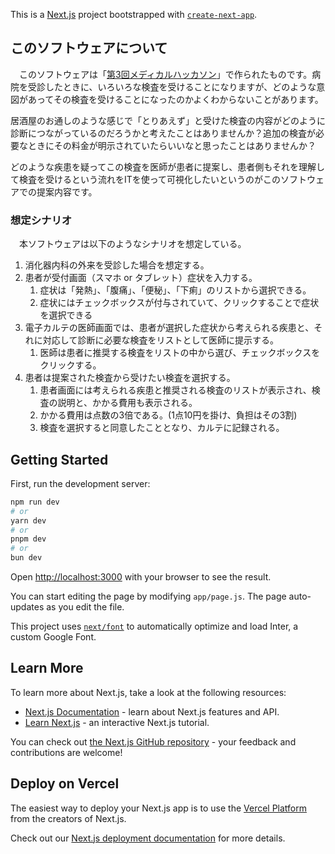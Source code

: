 This is a [Next.js](https://nextjs.org/) project bootstrapped with [`create-next-app`](https://github.com/vercel/next.js/tree/canary/packages/create-next-app).

## このソフトウェアについて

　このソフトウェアは「[第3回メディカルハッカソン](https://moicen-forest.connpass.com/event/317683/)」で作られたものです。病院を受診したときに、いろいろな検査を受けることになりますが、どのような意図があってその検査を受けることになったのかよくわからないことがあります。

居酒屋のお通しのような感じで「とりあえず」と受けた検査の内容がどのように診断につながっているのだろうかと考えたことはありませんか？追加の検査が必要なときにその料金が明示されていたらいいなと思ったことはありませんか？

どのような疾患を疑ってこの検査を医師が患者に提案し、患者側もそれを理解して検査を受けるという流れをITを使って可視化したいというのがこのソフトウェアでの提案内容です。


### 想定シナリオ

　本ソフトウェアは以下のようなシナリオを想定している。

1. 消化器内科の外来を受診した場合を想定する。
1. 患者が受付画面（スマホ or タブレット）症状を入力する。
    1. 症状は「発熱」、「腹痛」、「便秘」、「下痢」のリストから選択できる。
    1. 症状にはチェックボックスが付与されていて、クリックすることで症状を選択できる
1. 電子カルテの医師画面では、患者が選択した症状から考えられる疾患と、それに対応して診断に必要な検査をリストとして医師に提示する。
    1. 医師は患者に推奨する検査をリストの中から選び、チェックボックスをクリックする。
1. 患者は提案された検査から受けたい検査を選択する。
    1. 患者画面には考えられる疾患と推奨される検査のリストが表示され、検査の説明と、かかる費用も表示される。
    1. かかる費用は点数の3倍である。(1点10円を掛け、負担はその3割)
    1. 検査を選択すると同意したこととなり、カルテに記録される。

## Getting Started

First, run the development server:

```bash
npm run dev
# or
yarn dev
# or
pnpm dev
# or
bun dev
```

Open [http://localhost:3000](http://localhost:3000) with your browser to see the result.

You can start editing the page by modifying `app/page.js`. The page auto-updates as you edit the file.

This project uses [`next/font`](https://nextjs.org/docs/basic-features/font-optimization) to automatically optimize and load Inter, a custom Google Font.

## Learn More

To learn more about Next.js, take a look at the following resources:

- [Next.js Documentation](https://nextjs.org/docs) - learn about Next.js features and API.
- [Learn Next.js](https://nextjs.org/learn) - an interactive Next.js tutorial.

You can check out [the Next.js GitHub repository](https://github.com/vercel/next.js/) - your feedback and contributions are welcome!

## Deploy on Vercel

The easiest way to deploy your Next.js app is to use the [Vercel Platform](https://vercel.com/new?utm_medium=default-template&filter=next.js&utm_source=create-next-app&utm_campaign=create-next-app-readme) from the creators of Next.js.

Check out our [Next.js deployment documentation](https://nextjs.org/docs/deployment) for more details.
